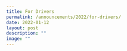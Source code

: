 ```yaml
---
title: For Drivers
permalink: /announcements/2022/for-drivers/
date: 2022-01-12
layout: post
description: ""
image: ""
---
```


